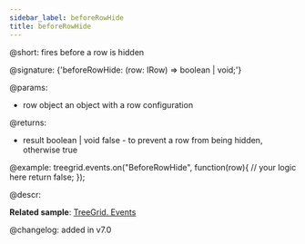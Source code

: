 ```yaml
---
sidebar_label: beforeRowHide
title: beforeRowHide
---          
```


@short: fires before a row is hidden

@signature: {'beforeRowHide: (row: IRow) => boolean | void;'}

@params: 
- row   object  an object with a row configuration

@returns:
- result	boolean	| void	false - to prevent a row from being hidden, otherwise true

@example:
treegrid.events.on("BeforeRowHide", function(row){
    // your logic here
    return false;
});


@descr:


**Related sample**: [TreeGrid. Events](https://snippet.dhtmlx.com/sgwnxshe)

@changelog: added in v7.0